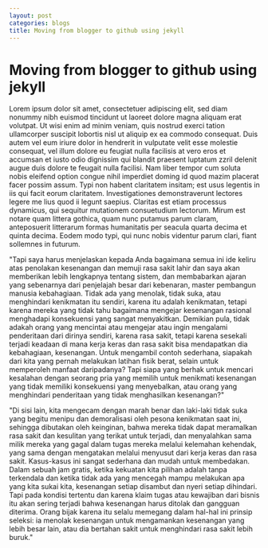 ```yaml
---
layout: post
categories: blogs
title: Moving from blogger to github using jekyll
---
```

# Moving from blogger to github using jekyll
Lorem ipsum dolor sit amet, consectetuer adipiscing elit, sed diam nonummy nibh euismod tincidunt ut laoreet dolore magna aliquam erat volutpat. Ut wisi enim ad minim veniam, quis nostrud exerci tation ullamcorper suscipit lobortis nisl ut aliquip ex ea commodo consequat. Duis autem vel eum iriure dolor in hendrerit in vulputate velit esse molestie consequat, vel illum dolore eu feugiat nulla facilisis at vero eros et accumsan et iusto odio dignissim qui blandit praesent luptatum zzril delenit augue duis dolore te feugait nulla facilisi. Nam liber tempor cum soluta nobis eleifend option congue nihil imperdiet doming id quod mazim placerat facer possim assum. Typi non habent claritatem insitam; est usus legentis in iis qui facit eorum claritatem. Investigationes demonstraverunt lectores legere me lius quod ii legunt saepius. Claritas est etiam processus dynamicus, qui sequitur mutationem consuetudium lectorum. Mirum est notare quam littera gothica, quam nunc putamus parum claram, anteposuerit litterarum formas humanitatis per seacula quarta decima et quinta decima. Eodem modo typi, qui nunc nobis videntur parum clari, fiant sollemnes in futurum.

"Tapi saya harus menjelaskan kepada Anda bagaimana semua ini ide keliru atas penolakan kesenangan dan memuji rasa sakit lahir dan saya akan memberikan lebih lengkapnya tentang sistem, dan membabarkan ajaran yang sebenarnya dari penjelajah besar dari kebenaran, master pembangun manusia kebahagiaan. Tidak ada yang menolak, tidak suka, atau menghindari kenikmatan itu sendiri, karena itu adalah kenikmatan, tetapi karena mereka yang tidak tahu bagaimana mengejar kesenangan rasional menghadapi konsekuensi yang sangat menyakitkan. Demikian pula, tidak adakah orang yang mencintai atau mengejar atau ingin mengalami penderitaan dari dirinya sendiri, karena rasa sakit, tetapi karena sesekali terjadi keadaan di mana kerja keras dan rasa sakit bisa mendapatkan dia kebahagiaan, kesenangan. Untuk mengambil contoh sederhana, siapakah dari kita yang pernah melakukan latihan fisik berat, selain untuk memperoleh manfaat daripadanya? Tapi siapa yang berhak untuk mencari kesalahan dengan seorang pria yang memilih untuk menikmati kesenangan yang tidak memiliki konsekuensi yang menyebalkan, atau orang yang menghindari penderitaan yang tidak menghasilkan kesenangan?" 

"Di sisi lain, kita mengecam dengan marah benar dan laki-laki tidak suka yang begitu menipu dan demoralisasi oleh pesona kenikmatan saat ini, sehingga dibutakan oleh keinginan, bahwa mereka tidak dapat meramalkan rasa sakit dan kesulitan yang terikat untuk terjadi, dan menyalahkan sama milik mereka yang gagal dalam tugas mereka melalui kelemahan kehendak, yang sama dengan mengatakan melalui menyusut dari kerja keras dan rasa sakit. Kasus-kasus ini sangat sederhana dan mudah untuk membedakan. Dalam sebuah jam gratis, ketika kekuatan kita pilihan adalah tanpa terkendala dan ketika tidak ada yang mencegah mampu melakukan apa yang kita sukai kita, kesenangan setiap disambut dan nyeri setiap dihindari. Tapi pada kondisi tertentu dan karena klaim tugas atau kewajiban dari bisnis itu akan sering terjadi bahwa kesenangan harus ditolak dan gangguan diterima. Orang bijak karena itu selalu memegang dalam hal-hal ini prinsip seleksi: ia menolak kesenangan untuk mengamankan kesenangan yang lebih besar lain, atau dia bertahan sakit untuk menghindari rasa sakit lebih buruk."